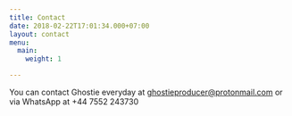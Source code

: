 ```yaml
---
title: Contact
date: 2018-02-22T17:01:34.000+07:00
layout: contact
menu:
  main:
    weight: 1

---
```

You can contact Ghostie everyday at ghostieproducer@protonmail.com or via WhatsApp at +44 7552 243730